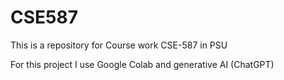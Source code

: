 # CSE587

This is a repository for Course work CSE-587 in PSU

For this project I use Google Colab and generative AI (ChatGPT)

